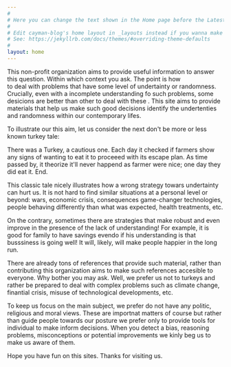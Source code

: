 ```yaml
---
#
# Here you can change the text shown in the Home page before the Latest Posts section.
#
# Edit cayman-blog's home layout in _layouts instead if you wanna make some changes
# See: https://jekyllrb.com/docs/themes/#overriding-theme-defaults
#
layout: home
---
```


This non-profit organization aims to provide useful information to answer this question.
Within which context you ask. The point is how  
to deal with problems that have some level of undertainty or randomness.
Crucially, even with a incomplete understanding fo such problems, 
some desicions are better than other to deal with these . This site aims to provide 
materials that help us make such good decisions identify the 
undertenties and randomness within our contemporary lifes. 

To illustrate our this aim, let us consider the next
don't be more or less known turkey tale:

There was a Turkey, a cautious one. Each day it checked if farmers
show any signs of wanting to eat it to proceeed with its escape plan. 
As time passed by, it theorize it'll never happend as farmer were nice; 
one day they did eat it. End.

This classic tale nicely illustrates how a wrong strategy towars undertainty 
can hurt us. It is not hard to find similar situations
at a personal level or beyond: wars, economic crisis, consequences
game-changer technologies, people behaving differently 
than what was expected, health treatments, etc.

On the contrary, sometimes there are strategies that make 
robust and even improve in the presence of the lack of 
understanding! For example, it is good for family to have savings 
evendo if his understanding is that busssiness is going well!
It will, likely, will make people happier in the long run.

There are already tons of references that provide such material, rather than
contributing this organization aims to make such references accesible to everyone. 
Why bother you may ask. Well, we prefer us not to turkeys and rather be 
prepared to deal with complex problems such as climate change, finantial crisis, 
misuse of technological developments, etc. 

To keep us focus on the main subject, we prefer do not have any politic, 
religious and moral views. These are importnat matters of course but rather than 
guide people towards our posture we prefer only to provide tools for 
individual to make inform decisions. When you detect a bias, reasoning problems,
misconceptions or potential improvements we kinly beg us to make us aware of them. 

Hope you have fun on this sites. Thanks for visiting us. 







